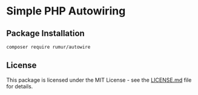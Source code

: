 # Simple PHP Autowiring

## Package Installation
```composer require rumur/autowire```

## License
This package is licensed under the MIT License - see the [LICENSE.md](https://github.com/rumur/autowire/blob/main/LICENSE) file for details.